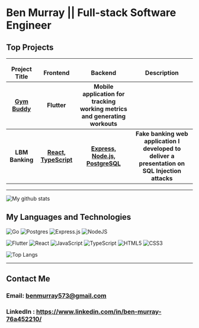 # Ben Murray || Full-stack Software Engineer
## Top Projects
<hr>
<table>
  <thead align="center">
    <tr border: none;>
      <td><b>Project Title</b></td>
      <td><b>Frontend</b></td>
      <td><b>Backend</b></td>
      <td><b>Description</b></td>
    </tr>
  </thead>
  <tbody>
   <tbody align="center">
    <tr>
      <td><a href="https://github.com/b-e-n-murray/gym-buddy-mobile"><b>Gym Buddy</b></a></td>
      <td><a><b>Flutter<b></a></td>
      <td><b>Mobile application for tracking working metrics and generating workouts</b></a></td>
    </tr>
  </tbody>
  <tbody>
   <tbody align="center">
    <tr>
      <td><b>LBM Banking</b></a></td>
      <td><a href="https://github.com/b-e-n-murray/lbm-banking-sql-demo"><b>React, TypeScript<b></a></td>
      <td><a href="https://github.com/b-e-n-murray/lbm-banking-backend"><b>Express, Node.js, PostgreSQL</b></a></td>
      <td><b>Fake banking web application I developed to deliver a presentation on SQL Injection attacks</b></a></td>
    </tr>
  </tbody>
</table>

<hr>

![My github stats](https://github-readme-stats.vercel.app/api?username=b-e-n-murray&show_icons=true&hide_border=true)

## My Languages and Technologies

![Go](https://img.shields.io/badge/go-%2300ADD8.svg?style=for-the-badge&logo=go&logoColor=white)
![Postgres](https://img.shields.io/badge/postgres-%23316192.svg?style=for-the-badge&logo=postgresql&logoColor=white)
![Express.js](https://img.shields.io/badge/express.js-%23404d59.svg?style=for-the-badge&logo=express&logoColor=%2361DAFB)
![NodeJS](https://img.shields.io/badge/node.js-6DA55F?style=for-the-badge&logo=node.js&logoColor=white)

![Flutter](https://img.shields.io/badge/Flutter-%2302569B.svg?style=for-the-badge&logo=Flutter&logoColor=white)
![React](https://img.shields.io/badge/react-%2320232a.svg?style=for-the-badge&logo=react&logoColor=%2361DAFB)
![JavaScript](https://img.shields.io/badge/javascript-%23323330.svg?style=for-the-badge&logo=javascript&logoColor=%23F7DF1E)
![TypeScript](https://img.shields.io/badge/typescript-%23007ACC.svg?style=for-the-badge&logo=typescript&logoColor=white)
![HTML5](https://img.shields.io/badge/html5-%23E34F26.svg?style=for-the-badge&logo=html5&logoColor=white)
![CSS3](https://img.shields.io/badge/css3-%231572B6.svg?style=for-the-badge&logo=css3&logoColor=white)


![Top Langs](https://github-readme-stats.vercel.app/api/top-langs/?username=b-e-n-murray&theme=tokyonight)

<hr>

## Contact Me

### Email: benmurray573@gmail.com
### LinkedIn : https://www.linkedin.com/in/ben-murray-76a452210/
